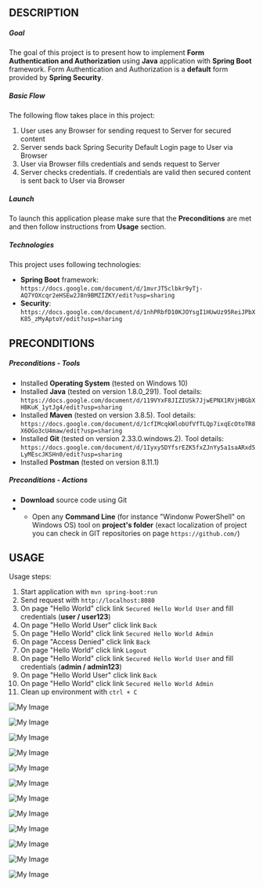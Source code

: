 DESCRIPTION
-----------

##### Goal
The goal of this project is to present how to implement **Form Authentication and Authorization** using **Java** application with **Spring Boot** framework. Form Authentication and Authorization is a **default** form provided by **Spring Security**.

##### Basic Flow
The following flow takes place in this project:
1. User uses any Browser for sending request to Server for secured content
1. Server sends back Spring Security Default Login page to User via Browser
1. User via Browser fills credentials and sends request to Server
1. Server checks credentials. If credentials are valid then secured content is sent back to User via Browser

##### Launch
To launch this application please make sure that the **Preconditions** are met and then follow instructions from **Usage** section.

##### Technologies
This project uses following technologies:
* **Spring Boot** framework: `https://docs.google.com/document/d/1mvrJT5clbkr9yTj-AQ7YOXcqr2eHSEw2J8n9BMZIZKY/edit?usp=sharing`
* **Security**: `https://docs.google.com/document/d/1nhPRbfD10KJOYsgI1HUwUz95ReiJPbXK85_zMyAptoY/edit?usp=sharing`


PRECONDITIONS
-------------

##### Preconditions - Tools
* Installed **Operating System** (tested on Windows 10)
* Installed **Java** (tested on version 1.8.0_291). Tool details: `https://docs.google.com/document/d/119VYxF8JIZIUSk7JjwEPNX1RVjHBGbXHBKuK_1ytJg4/edit?usp=sharing`
* Installed **Maven** (tested on version 3.8.5). Tool details: `https://docs.google.com/document/d/1cfIMcqkWlobUfVfTLQp7ixqEcOtoTR8X6OGo3cU4maw/edit?usp=sharing`
* Installed **Git** (tested on version 2.33.0.windows.2). Tool details: `https://docs.google.com/document/d/1Iyxy5DYfsrEZK5fxZJnYy5a1saARxd5LyMEscJKSHn0/edit?usp=sharing`
* Installed **Postman** (tested on version 8.11.1)

##### Preconditions - Actions
* **Download** source code using Git 
* * Open any **Command Line** (for instance "Windonw PowerShell" on Windows OS) tool on **project's folder** (exact localization of project you can check in GIT repositories on page `https://github.com/`)


USAGE
-----

Usage steps:
1. Start application with `mvn spring-boot:run`
1. Send request with `http://localhost:8080`
1. On page "Hello World" click link `Secured Hello World User` and fill credentials (**user / user123**)
1. On page "Hello World User" click link `Back`
1. On page "Hello World" click link `Secured Hello World Admin`
1. On page "Access Denied" click link `Back`
1. On page "Hello World" click link `Logout`
1. On page "Hello World" click link `Secured Hello World User` and fill credentials (**admin / admin123**)
1. On page "Hello World User" click link `Back`
1. On page "Hello World" click link `Secured Hello World Admin`
1. Clean up environment with `ctrl + C`

![My Image](image-1.png)

![My Image](image-2.png)

![My Image](image-3.png)

![My Image](image-4.png)

![My Image](image-5.png)

![My Image](image-6.png)

![My Image](image-7.png)

![My Image](image-8.png)

![My Image](image-9.png)

![My Image](image-10.png)

![My Image](image-11.png)

![My Image](image-12.png)